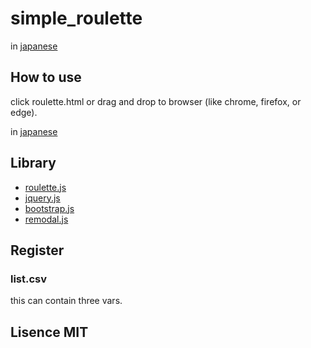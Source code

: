 # simple_roulette

in [japanese](使い方.md)

## How to use

click roulette.html or drag and drop to browser (like chrome, firefox, or edge). 

in [japanese](使い方.md)

## Library

+ [roulette.js](https://github.com/akira-kuriyama/roulette.js)
+ [jquery.js](https://jquery.com/)
+ [bootstrap.js](http://getbootstrap.com/)
+ [remodal.js](https://github.com/VodkaBears/Remodal/)

## Register

### list.csv

this can contain three vars.

## Lisence MIT

